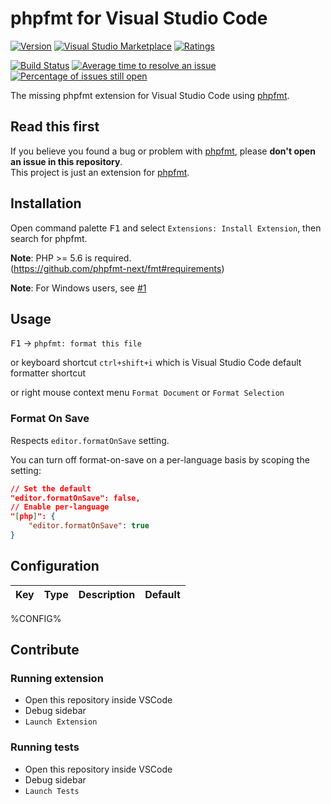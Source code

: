 # phpfmt for Visual Studio Code

[![Version](https://vsmarketplacebadge.apphb.com/version/kokororin.vscode-phpfmt.svg)](https://marketplace.visualstudio.com/items?itemName=kokororin.vscode-phpfmt)
[![Visual Studio Marketplace](https://vsmarketplacebadge.apphb.com/installs/kokororin.vscode-phpfmt.svg)](https://marketplace.visualstudio.com/items?itemName=kokororin.vscode-phpfmt)
[![Ratings](https://vsmarketplacebadge.apphb.com/rating/kokororin.vscode-phpfmt.svg)](https://marketplace.visualstudio.com/items?itemName=kokororin.vscode-phpfmt)

[![Build Status](https://travis-ci.org/kokororin/vscode-phpfmt.svg?branch=master)](https://travis-ci.org/kokororin/vscode-phpfmt)
[![Average time to resolve an issue](https://isitmaintained.com/badge/resolution/kokororin/vscode-phpfmt.svg)](https://isitmaintained.com/project/kokororin/vscode-phpfmt "Average time to resolve an issue")
[![Percentage of issues still open](https://isitmaintained.com/badge/open/kokororin/vscode-phpfmt.svg)](https://isitmaintained.com/project/kokororin/vscode-phpfmt "Percentage of issues still open")

The missing phpfmt extension for Visual Studio Code using [phpfmt](https://github.com/phpfmt-next/fmt).

## Read this first

If you believe you found a bug or problem with [phpfmt](https://github.com/phpfmt-next/fmt), please **don't open an issue in this repository**.  
This project is just an extension for [phpfmt](https://github.com/phpfmt-next/fmt).

## Installation

Open command palette <kbd>F1</kbd> and select `Extensions: Install Extension`, then search for phpfmt.

**Note**: PHP >= 5.6 is required.  
(https://github.com/phpfmt-next/fmt#requirements)  

**Note**: For Windows users, see [#1](https://github.com/kokororin/vscode-phpfmt/issues/1)

## Usage

<kbd>F1</kbd> -> `phpfmt: format this file`

or keyboard shortcut `ctrl+shift+i` which is Visual Studio Code default formatter shortcut

or right mouse context menu `Format Document` or `Format Selection`

### Format On Save
Respects `editor.formatOnSave` setting.

You can turn off format-on-save on a per-language basis by scoping the setting:

```json
// Set the default
"editor.formatOnSave": false,
// Enable per-language
"[php]": {
    "editor.formatOnSave": true
}
```

## Configuration

| Key | Type | Description | Default |
| -------- | ----------- | ----------- | ----------- |
%CONFIG%

## Contribute

### Running extension
- Open this repository inside VSCode
- Debug sidebar
- `Launch Extension`

### Running tests
- Open this repository inside VSCode
- Debug sidebar
- `Launch Tests`
